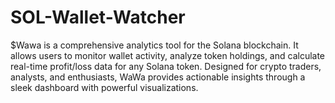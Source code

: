 # SOL-Wallet-Watcher
$Wawa is a comprehensive analytics tool for the Solana blockchain. It allows users to monitor wallet activity, analyze token holdings, and calculate real-time profit/loss data for any Solana token. Designed for crypto traders, analysts, and enthusiasts, WaWa provides actionable insights through a sleek dashboard with powerful visualizations.
